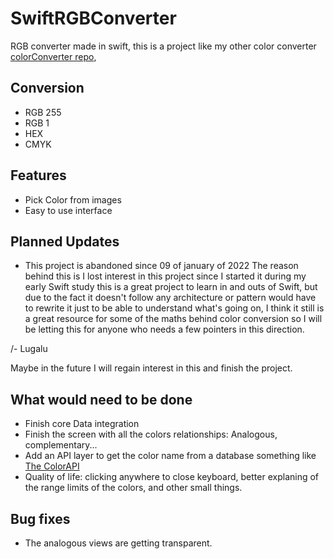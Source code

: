 # SwiftRGBConverter
RGB converter made in swift, this is a project like my other color converter [colorConverter repo](https://github.com/lugalu/RGBConverter),

## Conversion
* RGB 255
* RGB 1
* HEX
* CMYK

## Features
* Pick Color from images
* Easy to use interface


## Planned Updates
* This project is abandoned since 09 of january of 2022
The reason behind this is I lost interest in this project since I started it during my early Swift study
this is a great project to learn in and outs of Swift, but due to the fact it doesn't follow any architecture or pattern 
would have to rewrite it just to be able to understand what's going on, I think it still is a great resource for some of
the maths behind color conversion so I will be letting this for anyone who needs a few pointers in this direction.

/- Lugalu

Maybe in the future I will regain interest in this and finish the project.

## What would need to be done
* Finish core Data integration
* Finish the screen with all the colors relationships: Analogous, complementary...
* Add an API layer to get the color name from a database something like [The ColorAPI](https://www.thecolorapi.com/)
* Quality of life: clicking anywhere to close keyboard, better explaning of the range limits of the colors, and other small things.

## Bug fixes
* The analogous views are getting transparent.
